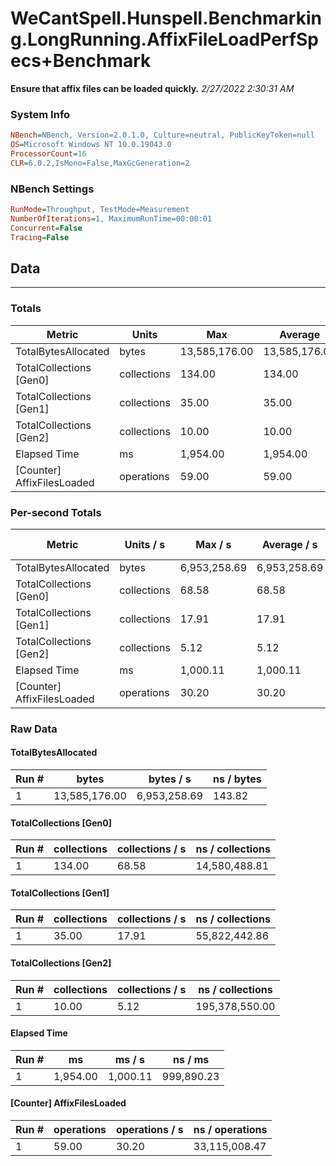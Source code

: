 ﻿# WeCantSpell.Hunspell.Benchmarking.LongRunning.AffixFileLoadPerfSpecs+Benchmark
__Ensure that affix files can be loaded quickly.__
_2/27/2022 2:30:31 AM_
### System Info
```ini
NBench=NBench, Version=2.0.1.0, Culture=neutral, PublicKeyToken=null
OS=Microsoft Windows NT 10.0.19043.0
ProcessorCount=16
CLR=6.0.2,IsMono=False,MaxGcGeneration=2
```

### NBench Settings
```ini
RunMode=Throughput, TestMode=Measurement
NumberOfIterations=1, MaximumRunTime=00:00:01
Concurrent=False
Tracing=False
```

## Data
-------------------

### Totals
|          Metric |           Units |             Max |         Average |             Min |          StdDev |
|---------------- |---------------- |---------------- |---------------- |---------------- |---------------- |
|TotalBytesAllocated |           bytes |   13,585,176.00 |   13,585,176.00 |   13,585,176.00 |            0.00 |
|TotalCollections [Gen0] |     collections |          134.00 |          134.00 |          134.00 |            0.00 |
|TotalCollections [Gen1] |     collections |           35.00 |           35.00 |           35.00 |            0.00 |
|TotalCollections [Gen2] |     collections |           10.00 |           10.00 |           10.00 |            0.00 |
|    Elapsed Time |              ms |        1,954.00 |        1,954.00 |        1,954.00 |            0.00 |
|[Counter] AffixFilesLoaded |      operations |           59.00 |           59.00 |           59.00 |            0.00 |

### Per-second Totals
|          Metric |       Units / s |         Max / s |     Average / s |         Min / s |      StdDev / s |
|---------------- |---------------- |---------------- |---------------- |---------------- |---------------- |
|TotalBytesAllocated |           bytes |    6,953,258.69 |    6,953,258.69 |    6,953,258.69 |            0.00 |
|TotalCollections [Gen0] |     collections |           68.58 |           68.58 |           68.58 |            0.00 |
|TotalCollections [Gen1] |     collections |           17.91 |           17.91 |           17.91 |            0.00 |
|TotalCollections [Gen2] |     collections |            5.12 |            5.12 |            5.12 |            0.00 |
|    Elapsed Time |              ms |        1,000.11 |        1,000.11 |        1,000.11 |            0.00 |
|[Counter] AffixFilesLoaded |      operations |           30.20 |           30.20 |           30.20 |            0.00 |

### Raw Data
#### TotalBytesAllocated
|           Run # |           bytes |       bytes / s |      ns / bytes |
|---------------- |---------------- |---------------- |---------------- |
|               1 |   13,585,176.00 |    6,953,258.69 |          143.82 |

#### TotalCollections [Gen0]
|           Run # |     collections | collections / s |ns / collections |
|---------------- |---------------- |---------------- |---------------- |
|               1 |          134.00 |           68.58 |   14,580,488.81 |

#### TotalCollections [Gen1]
|           Run # |     collections | collections / s |ns / collections |
|---------------- |---------------- |---------------- |---------------- |
|               1 |           35.00 |           17.91 |   55,822,442.86 |

#### TotalCollections [Gen2]
|           Run # |     collections | collections / s |ns / collections |
|---------------- |---------------- |---------------- |---------------- |
|               1 |           10.00 |            5.12 |  195,378,550.00 |

#### Elapsed Time
|           Run # |              ms |          ms / s |         ns / ms |
|---------------- |---------------- |---------------- |---------------- |
|               1 |        1,954.00 |        1,000.11 |      999,890.23 |

#### [Counter] AffixFilesLoaded
|           Run # |      operations |  operations / s | ns / operations |
|---------------- |---------------- |---------------- |---------------- |
|               1 |           59.00 |           30.20 |   33,115,008.47 |


